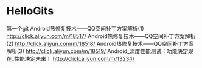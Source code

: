 # HelloGits
第一个git
Android热修复技术——QQ空间补丁方案解析(1)
http://click.aliyun.com/m/18517/
Android热修复技术——QQ空间补丁方案解析(2)
http://click.aliyun.com/m/18518/
Android热修复技术——QQ空间补丁方案解析(3)
http://click.aliyun.com/m/18519/
Android_深度性能测试：功能决定现在_性能决定未来！
http://click.aliyun.com/m/13234/
